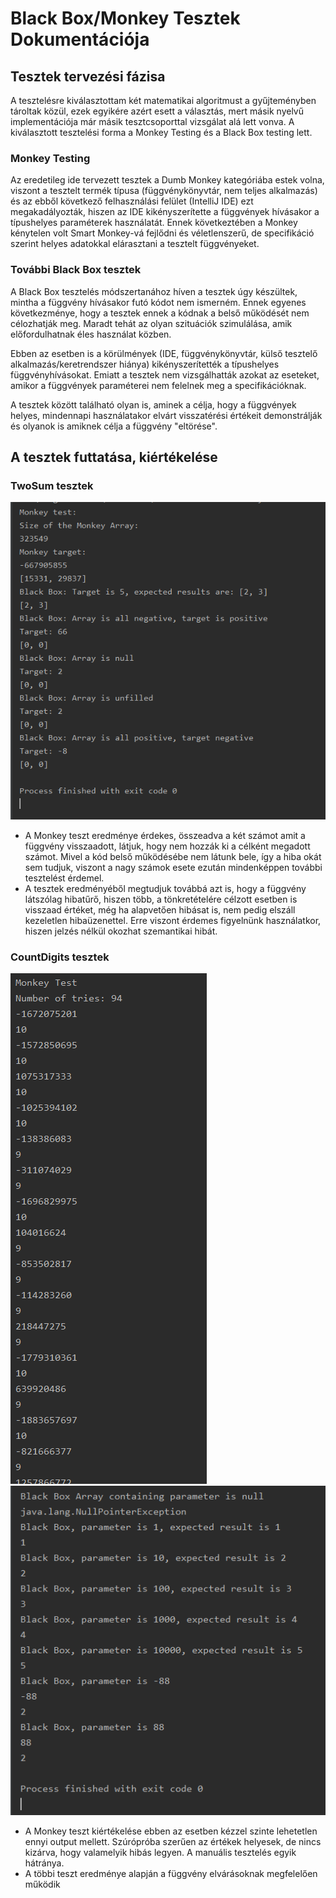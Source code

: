 # Black Box/Monkey Tesztek Dokumentációja
## Tesztek tervezési fázisa
A tesztelésre kiválasztottam két matematikai algoritmust a gyűjteményben tároltak közül, ezek egyikére azért esett a választás, mert másik nyelvű implementációja már másik tesztcsoporttal vizsgálat alá lett vonva.
A kiválasztott tesztelési forma a Monkey Testing és a Black Box testing lett.

### Monkey Testing
Az eredetileg ide tervezett tesztek a Dumb Monkey kategóriába estek volna, viszont a tesztelt termék típusa (függvénykönyvtár, nem teljes alkalmazás) és az ebből következő felhasználási felület (IntelliJ IDE) ezt megakadályozták, hiszen az IDE kikényszerítette a függvények hívásakor a típushelyes paraméterek használatát. 
Ennek következtében a Monkey kénytelen volt Smart Monkey-vá fejlődni és véletlenszerű, de specifikáció szerint helyes adatokkal elárasztani a tesztelt függvényeket. 

### További Black Box tesztek
A Black Box tesztelés módszertanához híven a tesztek úgy készültek, mintha a függvény hívásakor futó kódot nem ismerném. Ennek egyenes következménye, hogy a tesztek ennek a kódnak a belső működését nem célozhatják meg. Maradt tehát az olyan szituációk szimulálása, amik előfordulhatnak éles használat közben.

Ebben az esetben is a körülmények (IDE, függvénykönyvtár, külső tesztelő alkalmazás/keretrendszer hiánya) kikényszerítették a típushelyes függvényhívásokat. Emiatt a tesztek nem vizsgálhatták azokat az eseteket, amikor a függvények paraméterei nem felelnek meg a specifikációknak. 

A tesztek között található olyan is, aminek a célja, hogy a függvények helyes, mindennapi használatakor elvárt visszatérési értékeit demonstrálják és olyanok is amiknek célja a függvény "eltörése".

## A tesztek futtatása, kiértékelése
### TwoSum tesztek
![](TwoSumTestResults.PNG)
- A Monkey teszt eredménye érdekes, összeadva a két számot amit a függvény visszaadott, látjuk, hogy nem hozzák ki a célként megadott számot. Mivel a kód belső működésébe nem látunk bele, így a hiba okát sem tudjuk, viszont a nagy számok esete ezután mindenképpen további tesztelést érdemel.
- A tesztek eredményéből megtudjuk továbbá azt is, hogy a függvény látszólag hibatűrő, hiszen több, a tönkretételére célzott esetben is visszaad értéket, még ha alapvetően hibásat is, nem pedig elszáll kezeletlen hibaüzenettel. Erre viszont érdemes figyelnünk használatkor, hiszen jelzés nélkül okozhat szemantikai hibát. 
### CountDigits tesztek
![](CountDigitsTestResult1.PNG)
![](CountDigitsTestResult2.PNG)
- A Monkey teszt kiértékelése ebben az esetben kézzel szinte lehetetlen ennyi output mellett. Szúrópróba szerűen az értékek helyesek, de nincs kizárva, hogy valamelyik hibás legyen. A manuális tesztelés egyik hátránya. 
- A többi teszt eredménye alapján a függvény elvárásoknak megfelelően működik
